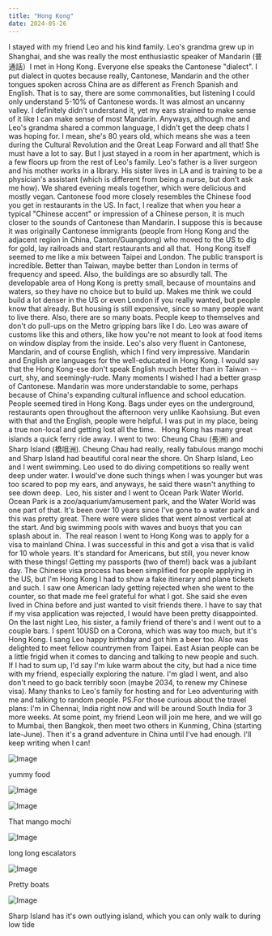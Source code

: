 ```yaml
---
title: "Hong Kong"
date: 2024-05-26
---
```


I stayed with my friend Leo and his kind family. Leo's grandma grew up in Shanghai, and she was really the most enthusiastic speaker of Mandarin (普通話）I met in Hong Kong. Everyone else speaks the Cantonese "dialect". I put dialect in quotes because really, Cantonese, Mandarin and the other tongues spoken across China are as different as French Spanish and English. That is to say, there are some commonalities, but listening I could only understand 5-10% of Cantonese words. It was almost an uncanny valley. I definitely didn't understand it, yet my ears strained to make sense of it like I can make sense of most Mandarin. Anyways, although me and Leo's grandma shared a common language, I didn't get the deep chats I was hoping for. I mean, she's 80 years old, which means she was a teen during the Cultural Revolution and the Great Leap Forward and all that! She must have a lot to say. But I just stayed in a room in her apartment, which is a few floors up from the rest of Leo's family. Leo's father is a liver surgeon and his mother works in a library. His sister lives in LA and is training to be a physician's assistant (which is different from being a nurse, but don't ask me how).
We shared evening meals together, which were delicious and mostly vegan. Cantonese food more closely resembles the Chinese food you get in restaurants in the US. In fact, I realize that when you hear a typical "Chinese accent" or impression of a Chinese person, it is much closer to the sounds of Cantonese than Mandarin. I suppose this is because it was originally Cantonese immigrants (people from Hong Kong and the adjacent region in China, Canton/Guangdong) who moved to the US to dig for gold, lay railroads and start restaurants and all that. 
Hong Kong itself seemed to me like a mix between Taipei and London. The public transport is incredible. Better than Taiwan, maybe better than London in terms of frequency and speed. Also, the buildings are so absurdly tall. The developable area of Hong Kong is pretty small, because of mountains and waters, so they have no choice but to build up. Makes me think we could build a lot denser in the US or even London if you really wanted, but people know that already. But housing is still expensive, since so many people want to live there. Also, there are so many boats.
People keep to themselves and don't do pull-ups on the Metro gripping bars like I do. Leo was aware of customs like this and others, like how you're not meant to look at food items on window display from the inside. Leo's also very fluent in Cantonese, Mandarin, and of course English, which I find very impressive. Mandarin and English are languages for the well-educated in Hong Kong. I would say that the Hong Kong-ese don't speak English much better than in Taiwan -- curt, shy, and seemingly-rude. Many moments I wished I had a better grasp of Cantonese. Mandarin was more understandable to some, perhaps because of China's expanding cultural influence and school education. 
People seemed tired in Hong Kong. Bags under eyes on the underground, restaurants open throughout the afternoon very unlike Kaohsiung. But even with that and the English, people were helpful. I was put in my place, being a true non-local and getting lost all the time.  
Hong Kong has many great islands a quick ferry ride away. I went to two: Cheung Chau (長洲) and Sharp Island (橋咀洲). Cheung Chau had really, really fabulous mango mochi and Sharp Island had beautiful coral near the shore. On Sharp Island, Leo and I went swimming. Leo used to do diving competitions so really went deep under water. I would've done such things when I was younger but was too scared to pop my ears, and anyways, he said there wasn't anything to see down deep. 
Leo, his sister and I went to Ocean Park Water World. Ocean Park is a zoo/aquarium/amusement park, and the Water World was one part of that. It's been over 10 years since I've gone to a water park and this was pretty great. There were were slides that went almost vertical at the start. And big swimming pools with waves and buoys that you can splash about in. 
The real reason I went to Hong Kong was to apply for a visa to mainland China. I was successful in this and got a visa that is valid for 10 whole years. It's standard for Americans, but still, you never know with these things! Getting my passports (two of them!) back was a jubilant day. The Chinese visa process has been simplified for people applying in the US, but I'm Hong Kong I had to show a fake itinerary and plane tickets and such. I saw one American lady getting rejected when she went to the counter, so that made me feel grateful for what I got. She said she even lived in China before and just wanted to visit friends there. I have to say that if my visa application was rejected, I would have been pretty disappointed. 
On the last night Leo, his sister, a family friend of there's and I went out to a couple bars. I spent 10USD on a Corona, which was way too much, but it's Hong Kong. I sang Leo happy birthday and got him a beer too. Also was delighted to meet fellow countrymen from Taipei. East Asian people can be a little frigid when it comes to dancing and talking to new people and such.
If I had to sum up, I'd say I'm luke warm about the city, but had a nice time with my friend, especially exploring the nature. I'm glad I went, and also don't need to go back terribly soon (maybe 2034, to renew my Chinese visa). Many thanks to Leo's family for hosting and for Leo adventuring with me and talking to random people.
PS.For those curious about the travel plans: I'm in Chennai, India right now and will be around South India for 3 more weeks. At some point, my friend Leon will join me here, and we will go to Mumbai, then Bangkok, then meet two others in Kunming, China (starting late-June). Then it's a grand adventure in China until I've had enough. I'll keep writing when I can!


![Image](./images/AVvXsEhjZTuW1Vy8iPW2eRtnAVHMMTDPhsGlh4Np8rvhsGCuBlz6SPg8BCkCcgG9dW-4keQ_gAzFb_wnTp0NyBZpI7_NsJGL3bwdjNxQziKvZcCl9j_RompclAA3a1UgcIOrrvQcPXam5YQ7O-AQa7FYwyAaNxteCYguVceSJgylN3JkA4_dj-Zd7Dj_0Zu3toc)

yummy food


![Image](./images/AVvXsEjA6w7cEItNjZ1CxNMpnRnpXS0YXHHwgItCJXOuQXwuACY-gVoVRvGGVMBVUGxtZ1_MTaPXp8bmz8hRKdXcdIhDv8pi9q-jYcCGzFP6jaBYE94lOC9OzK7Tj-7phNoMTwTa8Hsb6AIhNInQ82gcTWgvQO1lrz4IwWUiIdC3vGvSwIaDRQBMXHD0DZzibjI)





![Image](./images/AVvXsEgrTA7q_L2L3oFmGZ66hK0CtHuqKVsHtP3z5W9UgwCAvbOzxxbyV_jlB_FZFugS4gmBHJ8047H9_Fy7Gub1KT_2oPDAVxFYCx_i6xXmsTVfwcpkgZwwLso5x9GvlkyUZuNiDlt3kkJ4T3AMhAo8N5_nqDRFqjWlGpvDJr3Cfxr9M80H3qEIZuvmxx7JJDE)


That mango mochi


![Image](./images/AVvXsEicfV0GYg6myqNohSwFWlURnguY-HZAHZyrzog57epsQGabafsLR65SbYu_05ConDJma-j3QWE-bKmTALgPsuqAN9_5BgZdOEYInfyYBJnsR39zBgT6yuhlL2h_0LdkxZV0vpZucipRo4yiCCB13OFb0qOu0lc_mn3GbXDKzS_gEIOKDKzxMaTcRtkQA9U)

long long escalators


![Image](./images/AVvXsEhaYvakmVTvgMTRN88mFMHJpSrwbGggIwZaLs9jqTwfkziP0Ci3hLEem1tCCcxX5CnnZ3qgQ0gq3G_QGZbOTVwPgzy5kaELg7_4j9XFMsfLE_5Mnyg21yk2ww1eW_32_XrvzEgZHAhLfk0YGPIp_6wgzQ-isEi-Y5LBUEKNZl-PhC8VpgYqLZmNle_16Pk)

Pretty boats 


![Image](./images/AVvXsEhjlnGlvjfDWnzAB7R0vm7f0-shjx8jlhUB2g-q7ufm6WiUTguoWbz1yx8IJmvwpFO0_MJuOVrI2PbnpyPeAwkGPxMX4r5ToWvaFAURhSZu7jiNx3khqOPYTY3e1BS-cYiYrsybnnWhuGEkvD8fkJAiziM302N26sxxh3JWCKl1Q1q2ABOU1Act2NPzOeY)

Sharp Island has it's own outlying island, which you can only walk to during low tide
